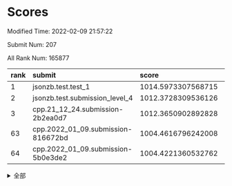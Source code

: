 # Scores

Modified Time: 2022-02-09 21:57:22

Submit Num: 207

All Rank Num: 165877

| rank |               submit               |       score        |       sigma        | pk_num |
| :--- | :--------------------------------- | :----------------- | :----------------- | :----- |
| 1    | jsonzb.test.test_1                 | 1014.5973307568715 | 0.8405605635680469 | 3205   |
| 2    | jsonzb.test.submission_level_4     | 1012.3728309536126 | 0.7910096624062377 | 3209   |
| 3    | cpp.21_12_24.submission-2b2ea0d7   | 1012.3650902892828 | 0.815257603541363  | 3207   |
| 63   | cpp.2022_01_09.submission-816672bd | 1004.4616796242008 | 0.718285971111426  | 3206   |
| 64   | cpp.2022_01_09.submission-5b0e3de2 | 1004.4221360532762 | 0.7195581016596467 | 3208   |


<details>
<summary>全部</summary>

| rank |                 submit                 |       score        |       sigma        | pk_num |
| :--- | :------------------------------------- | :----------------- | :----------------- | :----- |
| 1    | jsonzb.test.test_1                     | 1014.5973307568715 | 0.8405605635680469 | 3205   |
| 2    | jsonzb.test.submission_level_4         | 1012.3728309536126 | 0.7910096624062377 | 3209   |
| 3    | cpp.21_12_24.submission-2b2ea0d7       | 1012.3650902892828 | 0.815257603541363  | 3207   |
| 4    | gobigger.level_3.submission_level_3_46 | 1011.6217338124723 | 0.7745264015674611 | 3204   |
| 5    | gobigger.level_3.submission_level_3_28 | 1011.2216546871794 | 0.7944148608405819 | 3202   |
| 6    | gobigger.level_3.submission_level_3_19 | 1011.0365298196625 | 0.7894316838033899 | 3205   |
| 7    | gobigger.level_3.submission_level_3_7  | 1010.9996930493722 | 0.7780836749796263 | 3207   |
| 8    | gobigger.level_3.submission_level_3_36 | 1010.9044221469192 | 0.7732763456830956 | 3207   |
| 9    | gobigger.level_3.submission_level_3_41 | 1010.874400169432  | 0.7507262006508257 | 3199   |
| 10   | gobigger.level_3.submission_level_3_34 | 1010.8549537561788 | 0.7478826946877167 | 3208   |
| 11   | gobigger.level_3.submission_level_3_32 | 1010.734038530114  | 0.7670081898017872 | 3209   |
| 12   | gobigger.level_3.submission_level_3_31 | 1010.6946674731064 | 0.7679941979894933 | 3208   |
| 13   | gobigger.level_3.submission_level_3_0  | 1010.6371481642777 | 0.7637719481497932 | 3203   |
| 14   | gobigger.level_3.submission_level_3_30 | 1010.5671315164426 | 0.7754561394096232 | 3205   |
| 15   | gobigger.level_3.submission_level_3_11 | 1010.562610118398  | 0.763611021048819  | 3203   |
| 16   | gobigger.level_3.submission_level_3_22 | 1010.5524487968763 | 0.767157986390325  | 3210   |
| 17   | gobigger.level_3.submission_level_3_12 | 1010.4872690156059 | 0.7615066829484622 | 3206   |
| 18   | gobigger.level_3.submission_level_3_40 | 1010.4742699401725 | 0.764951364367653  | 3201   |
| 19   | gobigger.level_3.submission_level_3_15 | 1010.3432162274123 | 0.7607600423753501 | 3209   |
| 20   | gobigger.level_3.submission_level_3_48 | 1010.2725733838291 | 0.7874708810615123 | 3211   |
| 21   | gobigger.level_3.submission_level_3_2  | 1010.2389822347886 | 0.7515024936575687 | 3205   |
| 22   | gobigger.level_3.submission_level_3_8  | 1010.2056176519085 | 0.7493255385292653 | 3200   |
| 23   | gobigger.level_3.submission_level_3_1  | 1010.205220902383  | 0.7746630381716132 | 3208   |
| 24   | gobigger.level_3.submission_level_3_24 | 1010.2002503606575 | 0.757553581270681  | 3209   |
| 25   | gobigger.level_3.submission_level_3_21 | 1010.188944036702  | 0.7373733423992533 | 3204   |
| 26   | gobigger.level_3.submission_level_3_43 | 1010.1759988816508 | 0.7642158770154445 | 3212   |
| 27   | gobigger.level_3.submission_level_3_20 | 1010.0914169108215 | 0.7704373372647636 | 3204   |
| 28   | gobigger.level_3.submission_level_3_47 | 1010.0685966822489 | 0.7383371553465572 | 3201   |
| 29   | gobigger.level_3.submission_level_3_26 | 1010.0423071259333 | 0.7572626384744281 | 3207   |
| 30   | gobigger.level_3.submission_level_3_27 | 1009.9648759741345 | 0.771834700273463  | 3203   |
| 31   | gobigger.level_3.submission_level_3_29 | 1009.9427349137429 | 0.769613034429076  | 3207   |
| 32   | gobigger.level_3.submission_level_3_10 | 1009.9022486106328 | 0.7744058934640209 | 3209   |
| 33   | gobigger.level_3.submission_level_3_25 | 1009.851742942532  | 0.7679097291128952 | 3202   |
| 34   | gobigger.level_3.submission_level_3_5  | 1009.8042194461904 | 0.7476046216445354 | 3202   |
| 35   | gobigger.level_3.submission_level_3_39 | 1009.7528576838089 | 0.7618524720938659 | 3205   |
| 36   | gobigger.level_3.submission_level_3_9  | 1009.6929174024394 | 0.744263194088163  | 3205   |
| 37   | gobigger.level_3.submission_level_3_23 | 1009.6583340690653 | 0.7418321513585602 | 3206   |
| 38   | gobigger.level_3.submission_level_3_16 | 1009.5818609298158 | 0.761201436097085  | 3199   |
| 39   | gobigger.level_3.submission_level_3_42 | 1009.5116784416103 | 0.7678347922062064 | 3202   |
| 40   | gobigger.level_3.submission_level_3_14 | 1009.5066098582474 | 0.754917431190076  | 3208   |
| 41   | gobigger.level_3.submission_level_3_37 | 1009.4889842592773 | 0.7416842570567784 | 3206   |
| 42   | gobigger.level_3.submission_level_3_6  | 1009.4615915915189 | 0.7482814043578219 | 3206   |
| 43   | gobigger.level_3.submission_level_3_3  | 1009.4282221507762 | 0.7375109968115118 | 3204   |
| 44   | gobigger.level_3.submission_level_3_38 | 1009.3633548148205 | 0.7578500952356618 | 3205   |
| 45   | gobigger.level_3.submission_level_3_35 | 1009.3282516988187 | 0.7432659787826845 | 3200   |
| 46   | gobigger.level_3.submission_level_3_45 | 1009.2734992197413 | 0.7191981187229852 | 3206   |
| 47   | gobigger.level_3.submission_level_3_17 | 1009.1879547556617 | 0.7579428679659493 | 3209   |
| 48   | gobigger.level_3.submission_level_3_49 | 1009.0365263896908 | 0.7449215411699511 | 3210   |
| 49   | gobigger.level_3.submission_level_3_18 | 1008.9467787936036 | 0.759288963060361  | 3205   |
| 50   | gobigger.level_3.submission_level_3_4  | 1008.6946064953806 | 0.7386336683988595 | 3209   |
| 51   | gobigger.level_3.submission_level_3_13 | 1008.5756528512059 | 0.7507622950887725 | 3204   |
| 52   | gobigger.level_3.submission_level_3_44 | 1008.364543204206  | 0.7514995523317285 | 3205   |
| 53   | gobigger.level_3.submission_level_3_33 | 1008.2994387382332 | 0.747402634073008  | 3204   |
| 54   | gobigger.level_1.submission_level_1_1  | 1005.315804950265  | 0.7171436874819761 | 3209   |
| 55   | gobigger.level_1.submission_level_1_19 | 1005.1825485499343 | 0.7140135883657656 | 3202   |
| 56   | gobigger.level_1.submission_level_1_31 | 1004.9975824520767 | 0.7152079802546905 | 3206   |
| 57   | gobigger.level_1.submission_level_1_48 | 1004.8073480257864 | 0.7132854952576988 | 3207   |
| 58   | gobigger.level_1.submission_level_1_41 | 1004.7988292425758 | 0.7175889046202254 | 3205   |
| 59   | gobigger.level_1.submission_level_1_36 | 1004.7320143277445 | 0.7290261160991729 | 3206   |
| 60   | gobigger.level_1.submission_level_1_21 | 1004.7132058309865 | 0.7196638287447414 | 3209   |
| 61   | gobigger.level_1.submission_level_1_26 | 1004.7110607041227 | 0.720542981859724  | 3210   |
| 62   | gobigger.level_1.submission_level_1_18 | 1004.511202936364  | 0.7137954093215317 | 3205   |
| 63   | cpp.2022_01_09.submission-816672bd     | 1004.4616796242008 | 0.718285971111426  | 3206   |
| 64   | cpp.2022_01_09.submission-5b0e3de2     | 1004.4221360532762 | 0.7195581016596467 | 3208   |
| 65   | gobigger.level_1.submission_level_1_17 | 1004.4079045497507 | 0.7178436108982524 | 3207   |
| 66   | gobigger.level_1.submission_level_1_46 | 1004.3358569427282 | 0.7185068331670739 | 3210   |
| 67   | gobigger.level_1.submission_level_1_7  | 1004.2585593171466 | 0.725241684873636  | 3204   |
| 68   | gobigger.level_1.submission_level_1_38 | 1004.1612079624401 | 0.7155310647469287 | 3198   |
| 69   | gobigger.level_1.submission_level_1_49 | 1004.0512271239807 | 0.7182585911058679 | 3206   |
| 70   | gobigger.level_1.submission_level_1_34 | 1004.0438694769125 | 0.721822427518475  | 3204   |
| 71   | gobigger.level_1.submission_level_1_33 | 1004.029229469791  | 0.7192533152118763 | 3202   |
| 72   | gobigger.level_1.submission_level_1_4  | 1004.010231304487  | 0.7247832878840428 | 3203   |
| 73   | gobigger.level_1.submission_level_1_23 | 1004.0045172110022 | 0.7140084229600272 | 3211   |
| 74   | gobigger.level_1.submission_level_1_28 | 1003.7383431418074 | 0.7167893411607213 | 3205   |
| 75   | gobigger.level_1.submission_level_1_8  | 1003.649708554658  | 0.7076198962072409 | 3200   |
| 76   | gobigger.level_1.submission_level_1_29 | 1003.6366873257151 | 0.720888056928488  | 3202   |
| 77   | gobigger.level_1.submission_level_1_20 | 1003.6322206851022 | 0.7128734057246274 | 3204   |
| 78   | gobigger.level_1.submission_level_1_43 | 1003.621889510591  | 0.7230168539105037 | 3207   |
| 79   | gobigger.level_1.submission_level_1_10 | 1003.5892963907714 | 0.7203103893380125 | 3213   |
| 80   | gobigger.level_1.submission_level_1_2  | 1003.5431462243725 | 0.7033088807774147 | 3211   |
| 81   | gobigger.level_1.submission_level_1_13 | 1003.4413275661195 | 0.7015954848607046 | 3207   |
| 82   | gobigger.level_1.submission_level_1_9  | 1003.4289614210581 | 0.7172942383319141 | 3209   |
| 83   | gobigger.level_1.submission_level_1_3  | 1003.3291366429268 | 0.7189772179600866 | 3212   |
| 84   | gobigger.level_1.submission_level_1_27 | 1003.3284958297277 | 0.714546751507557  | 3200   |
| 85   | gobigger.level_1.submission_level_1_40 | 1003.324061750549  | 0.7191541218448861 | 3204   |
| 86   | gobigger.level_1.submission_level_1_14 | 1003.1717117820585 | 0.7227811151728498 | 3204   |
| 87   | gobigger.level_1.submission_level_1_35 | 1003.0555886135248 | 0.7121814195966955 | 3201   |
| 88   | gobigger.level_1.submission_level_1_15 | 1003.0135735278928 | 0.7158288503918888 | 3205   |
| 89   | gobigger.level_1.submission_level_1_12 | 1003.0052187833464 | 0.737365882287853  | 3207   |
| 90   | gobigger.level_1.submission_level_1_39 | 1003.0044269886503 | 0.7206938943127561 | 3200   |
| 91   | gobigger.level_1.submission_level_1_6  | 1002.7853818524377 | 0.7174470563079484 | 3203   |
| 92   | gobigger.level_1.submission_level_1_24 | 1002.7671004030598 | 0.7251917902101782 | 3209   |
| 93   | gobigger.level_1.submission_level_1_5  | 1002.7128627460435 | 0.7215276600927298 | 3203   |
| 94   | gobigger.level_1.submission_level_1_30 | 1002.6489996908931 | 0.7282982187458894 | 3206   |
| 95   | gobigger.level_1.submission_level_1_25 | 1002.6004380259117 | 0.7159427001448976 | 3204   |
| 96   | gobigger.level_1.submission_level_1_16 | 1002.5572176209745 | 0.7197208975847387 | 3202   |
| 97   | gobigger.level_1.submission_level_1_32 | 1002.5360587044216 | 0.7116028934332904 | 3203   |
| 98   | gobigger.level_1.submission_level_1_47 | 1002.3922968666658 | 0.7162118989252505 | 3202   |
| 99   | gobigger.level_1.submission_level_1_11 | 1002.3843402767278 | 0.7227560052699065 | 3208   |
| 100  | gobigger.level_1.submission_level_1_44 | 1002.2586397984155 | 0.7257354321595504 | 3208   |
| 101  | gobigger.level_1.submission_level_1_42 | 1002.2463281402543 | 0.7187809446036054 | 3209   |
| 102  | gobigger.level_1.submission_level_1_0  | 1002.0730773861978 | 0.7157953577330464 | 3207   |
| 103  | gobigger.level_1.submission_level_1_37 | 1001.5305256491669 | 0.7070121773451551 | 3204   |
| 104  | gobigger.level_1.submission_level_1_45 | 1001.4894173637927 | 0.7097213533067134 | 3203   |
| 105  | gobigger.level_1.submission_level_1_22 | 1001.2525305421219 | 0.7107130662426744 | 3206   |
| 106  | gobigger.random.submission_random_42   | 997.7128183952599  | 0.706109184658807  | 3207   |
| 107  | gobigger.random.submission_random_27   | 997.6475878924808  | 0.7082921970709828 | 3207   |
| 108  | gobigger.random.submission_random_41   | 997.5119958617856  | 0.701746049355401  | 3208   |
| 109  | gobigger.random.submission_random_8    | 997.1061822866915  | 0.7065365746479394 | 3204   |
| 110  | gobigger.random.submission_random_16   | 996.9611056377449  | 0.7081528258096772 | 3205   |
| 111  | gobigger.random.submission_random_30   | 996.8411509073245  | 0.7137964713380409 | 3207   |
| 112  | gobigger.random.submission_random_11   | 996.7396055023753  | 0.714239368704349  | 3201   |
| 113  | gobigger.random.submission_random_31   | 996.6698558619998  | 0.724983873956559  | 3200   |
| 114  | gobigger.random.submission_random_29   | 996.5720544465861  | 0.7183006818116513 | 3204   |
| 115  | gobigger.random.submission_random_24   | 996.300278149276   | 0.7069486356018333 | 3204   |
| 116  | gobigger.random.submission_random_0    | 996.271802721644   | 0.7041633615415785 | 3208   |
| 117  | gobigger.random.submission_random_49   | 996.267844154152   | 0.7167377408720428 | 3203   |
| 118  | gobigger.random.submission_random_14   | 996.0858955611094  | 0.705814635894931  | 3198   |
| 119  | gobigger.random.submission_random_43   | 996.0599644777702  | 0.7042429048441711 | 3210   |
| 120  | gobigger.random.submission_random_5    | 996.0519215187575  | 0.7091253188267636 | 3206   |
| 121  | gobigger.random.submission_random_34   | 996.0180775910718  | 0.702411053187555  | 3200   |
| 122  | gobigger.random.submission_random_13   | 996.0039196123608  | 0.7272115504408944 | 3205   |
| 123  | gobigger.random.submission_random_4    | 995.9242242641859  | 0.7159192730571673 | 3206   |
| 124  | gobigger.random.submission_random_12   | 995.8714130835101  | 0.7152145495627448 | 3205   |
| 125  | gobigger.random.submission_random_1    | 995.8314830432719  | 0.7019119140913819 | 3203   |
| 126  | gobigger.random.submission_random_37   | 995.784684973719   | 0.7022534598746526 | 3211   |
| 127  | gobigger.random.submission_random_48   | 995.7823560567825  | 0.7044330092238369 | 3205   |
| 128  | gobigger.random.submission_random_46   | 995.7747471825162  | 0.7312018857995641 | 3209   |
| 129  | gobigger.random.submission_random_32   | 995.7357524823249  | 0.7074316355705796 | 3205   |
| 130  | gobigger.random.submission_random_35   | 995.7134028074204  | 0.721045105848212  | 3205   |
| 131  | gobigger.random.submission_random_6    | 995.6922411928015  | 0.7402441644227209 | 3200   |
| 132  | gobigger.random.submission_random_20   | 995.6555073612883  | 0.7120337478169525 | 3202   |
| 133  | gobigger.random.submission_random_7    | 995.6531530235194  | 0.7108326142343591 | 3201   |
| 134  | gobigger.random.submission_random_33   | 995.6177025961823  | 0.7093989552026015 | 3208   |
| 135  | gobigger.random.submission_random_3    | 995.6171148547545  | 0.7167648805733619 | 3211   |
| 136  | gobigger.random.submission_random_47   | 995.6144451498653  | 0.7031017889782534 | 3204   |
| 137  | gobigger.random.submission_random_40   | 995.5750945046755  | 0.7319444598800968 | 3208   |
| 138  | gobigger.random.submission_random_26   | 995.5467498709929  | 0.7090718000694437 | 3204   |
| 139  | gobigger.random.submission_random_22   | 995.5367225612824  | 0.7007421835302657 | 3206   |
| 140  | gobigger.random.submission_random_36   | 995.4563084178324  | 0.7166896700288283 | 3210   |
| 141  | gobigger.random.submission_random_2    | 995.4316131925416  | 0.7164688074927872 | 3204   |
| 142  | gobigger.random.submission_random_28   | 995.4028277732657  | 0.7219695201417301 | 3202   |
| 143  | gobigger.random.submission_random_21   | 995.3116748035106  | 0.7213353214022268 | 3206   |
| 144  | gobigger.random.submission_random_17   | 995.2578596262867  | 0.7052082255068775 | 3204   |
| 145  | gobigger.random.submission_random_25   | 995.2421476059553  | 0.7176609389938251 | 3206   |
| 146  | gobigger.random.submission_random_10   | 995.2408146488729  | 0.7202199451832317 | 3207   |
| 147  | gobigger.random.submission_random_39   | 995.239474335916   | 0.712384696662327  | 3203   |
| 148  | gobigger.random.submission_random_15   | 995.2081062237577  | 0.7090181977094029 | 3205   |
| 149  | gobigger.random.submission_random_19   | 995.1129781208565  | 0.7206760249275374 | 3212   |
| 150  | gobigger.random.submission_random_45   | 995.0520761613896  | 0.7080463516283453 | 3202   |
| 151  | gobigger.random.submission_random_18   | 995.0248647414593  | 0.7167255826773802 | 3199   |
| 152  | gobigger.random.submission_random_38   | 994.9710213383111  | 0.7101037533491751 | 3201   |
| 153  | gobigger.random.submission_random_44   | 994.7510376527534  | 0.707969029726671  | 3209   |
| 154  | gobigger.random.submission_random_9    | 994.7259106809026  | 0.7455088587307389 | 3211   |
| 155  | gobigger.random.submission_random_23   | 994.7077336106333  | 0.7312320384515771 | 3202   |
| 156  | gobigger.level_2.submission_level_2_15 | 993.4913292359039  | 0.7513970587750363 | 3207   |
| 157  | gobigger.level_2.submission_level_2_25 | 993.479545397149   | 0.744587961897996  | 3206   |
| 158  | gobigger.level_2.submission_level_2_0  | 993.1628075752536  | 0.7334216798252527 | 3210   |
| 159  | gobigger.level_2.submission_level_2_31 | 993.1117350485275  | 0.7453574543033185 | 3209   |
| 160  | gobigger.level_2.submission_level_2_37 | 993.1019748601549  | 0.737557849998162  | 3201   |
| 161  | gobigger.level_2.submission_level_2_4  | 992.9981777554839  | 0.7358181273383197 | 3205   |
| 162  | gobigger.level_2.submission_level_2_12 | 992.9336472948628  | 0.7420721529947027 | 3205   |
| 163  | gobigger.level_2.submission_level_2_36 | 992.8155113086297  | 0.7277031482202275 | 3204   |
| 164  | gobigger.level_2.submission_level_2_30 | 992.7946541630895  | 0.744508498598952  | 3208   |
| 165  | gobigger.level_2.submission_level_2_40 | 992.786285587712   | 0.7382748135845384 | 3207   |
| 166  | gobigger.level_2.submission_level_2_46 | 992.6410986683824  | 0.7424834588970546 | 3204   |
| 167  | gobigger.level_2.submission_level_2_45 | 992.5474599313952  | 0.7561844144140175 | 3207   |
| 168  | gobigger.level_2.submission_level_2_7  | 992.4786512714878  | 0.7502698348925453 | 3207   |
| 169  | gobigger.level_2.submission_level_2_42 | 992.4493321816387  | 0.7360534826894207 | 3208   |
| 170  | gobigger.level_2.submission_level_2_6  | 992.4257205107318  | 0.7535830345426151 | 3200   |
| 171  | gobigger.level_2.submission_level_2_19 | 992.3500009837536  | 0.7347675993600019 | 3210   |
| 172  | gobigger.level_2.submission_level_2_11 | 992.2945129748579  | 0.7411426145361654 | 3205   |
| 173  | gobigger.level_2.submission_level_2_22 | 992.2792362252368  | 0.7240018037294471 | 3204   |
| 174  | gobigger.level_2.submission_level_2_48 | 992.2495607260116  | 0.779392702345862  | 3211   |
| 175  | gobigger.level_2.submission_level_2_5  | 992.170031106626   | 0.756978974084686  | 3205   |
| 176  | gobigger.level_2.submission_level_2_13 | 992.1423319677701  | 0.7628978895315155 | 3209   |
| 177  | gobigger.level_2.submission_level_2_41 | 992.0023388257531  | 0.7590462068096389 | 3210   |
| 178  | gobigger.level_2.submission_level_2_17 | 992.0008992832518  | 0.7348732751461364 | 3202   |
| 179  | gobigger.level_2.submission_level_2_20 | 991.9682740202785  | 0.7479537888124872 | 3204   |
| 180  | gobigger.level_2.submission_level_2_18 | 991.9101696919955  | 0.7511328167329628 | 3204   |
| 181  | gobigger.level_2.submission_level_2_14 | 991.8789186967878  | 0.7395048842023716 | 3200   |
| 182  | gobigger.level_2.submission_level_2_44 | 991.74631334762    | 0.765127905985123  | 3207   |
| 183  | gobigger.level_2.submission_level_2_28 | 991.7208330181475  | 0.7403117594197918 | 3208   |
| 184  | gobigger.level_2.submission_level_2_34 | 991.6866477710669  | 0.7393211236097686 | 3202   |
| 185  | gobigger.level_2.submission_level_2_23 | 991.5495529005498  | 0.7340725952838517 | 3203   |
| 186  | gobigger.level_2.submission_level_2_9  | 991.5255370768714  | 0.7504386982625507 | 3202   |
| 187  | gobigger.level_2.submission_level_2_2  | 991.4867827571809  | 0.7332643251370402 | 3208   |
| 188  | gobigger.level_2.submission_level_2_39 | 991.4021251356673  | 0.7442883992827732 | 3210   |
| 189  | gobigger.level_2.submission_level_2_32 | 991.3952881358298  | 0.7504699198461054 | 3202   |
| 190  | gobigger.level_2.submission_level_2_1  | 991.349137209023   | 0.7496151937188723 | 3207   |
| 191  | gobigger.level_2.submission_level_2_24 | 991.2923662415641  | 0.7556792933609027 | 3206   |
| 192  | gobigger.level_2.submission_level_2_27 | 991.1224587533981  | 0.7556296965906548 | 3205   |
| 193  | gobigger.level_2.submission_level_2_49 | 991.1021986418809  | 0.7648843290611311 | 3206   |
| 194  | gobigger.level_2.submission_level_2_43 | 991.1012402629841  | 0.7650156914534254 | 3205   |
| 195  | gobigger.level_2.submission_level_2_29 | 991.0739457330315  | 0.7611082823859395 | 3204   |
| 196  | gobigger.level_2.submission_level_2_21 | 991.0423748492229  | 0.7604876229619085 | 3204   |
| 197  | gobigger.level_2.submission_level_2_10 | 990.9619919454152  | 0.7866987076020688 | 3201   |
| 198  | gobigger.level_2.submission_level_2_47 | 990.9604358559629  | 0.7511913068101268 | 3205   |
| 199  | gobigger.level_2.submission_level_2_3  | 990.9310893266623  | 0.7560087052637575 | 3201   |
| 200  | gobigger.level_2.submission_level_2_38 | 990.9284848396277  | 0.7438086038149858 | 3204   |
| 201  | gobigger.level_2.submission_level_2_33 | 990.8598310749228  | 0.7535746185202155 | 3212   |
| 202  | gobigger.level_2.submission_level_2_26 | 990.8538272411879  | 0.7508923661128812 | 3205   |
| 203  | gobigger.level_2.submission_level_2_8  | 990.5452913944861  | 0.763069705285135  | 3204   |
| 204  | gobigger.level_2.submission_level_2_35 | 990.5426459425862  | 0.77530214582357   | 3208   |
| 205  | gobigger.level_2.submission_level_2_16 | 990.0662905208414  | 0.7742552551341209 | 3206   |
| 206  | gobigger.none.submission_none_1        | 979.1284922520704  | 1.2255944756786068 | 3203   |
| 207  | gobigger.none.submission_none_0        | 978.1855370413246  | 1.2182372909328365 | 3203   |

</details>